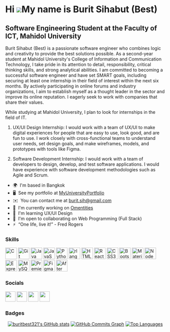 Hi ![](https://user-images.githubusercontent.com/18350557/176309783-0785949b-9127-417c-8b55-ab5a4333674e.gif)My name is Burit Sihabut (Best)
============================================================================================================================================

Software Engineering Student at the Faculty of ICT, Mahidol University
----------------------------------------------------------------------

Burit Sihabut (Best) is a passionate software engineer who combines logic and creativity to provide the best solutions possible. As a second-year student at Mahidol University's College of Information and Communication Technology, I take pride in its attention to detail, responsibility, critical thinking skills, and strong analytical abilities. I am committed to becoming a successful software engineer and have set SMART goals, including securing at least one internship in their field of interest within the next six months. By actively participating in online forums and industry organizations, I aim to establish myself as a thought leader in the sector and improve its online reputation. I eagerly seek to work with companies that share their values.

While studying at Mahidol University, I plan to look for internships in the field of IT.
1. UX/UI Design Internship: I would work with a team of UX/UI to make digital experiences for people that are easy to use, look good, and are fun to use. I work closely with cross-functional teams to understand user needs, set design goals, and make wireframes, models, and prototypes with tools like Figma.

2. Software Development Internship: I would work with a team of developers to design, develop, and test software applications. I would have experience with software development methodologies such as Agile and Scrum.

*   🌍  I'm based in Bangkok
*   🖥️  See my portfolio at [MyUniversityPortfolio](http://drive.google.com/file/d/1-BBNjxVaMyf7DCdQMa2bqW_Iirs-2W1x/view?usp=share_link)
*   ✉️  You can contact me at [burit.sih@gmail.com](mailto:burit.sih@gmail.com)
*   🚀  I'm currently working on [Omentities](http:///www.linkedin.com/company/omentites/)
*   🧠  I'm learning UX/UI Design
*   🤝  I'm open to collaborating on Web Programming (Full Stack)
*   ⚡  “One life, live it!” - Fred Rogers
### Skills 

<p align="left">
<a href="https://docs.microsoft.com/en-us/cpp/?view=msvc-170" target="_blank" rel="noreferrer"><img src="https://raw.githubusercontent.com/danielcranney/readme-generator/main/public/icons/skills/c-colored.svg" width="36" height="36" alt="C" /></a>
<a href="https://git-scm.com/" target="_blank" rel="noreferrer"><img src="https://raw.githubusercontent.com/danielcranney/readme-generator/main/public/icons/skills/git-colored.svg" width="36" height="36" alt="Git" /></a>
<a href="https://www.oracle.com/java/" target="_blank" rel="noreferrer"><img src="https://raw.githubusercontent.com/danielcranney/readme-generator/main/public/icons/skills/java-colored.svg" width="36" height="36" alt="Java" /></a>
<a href="https://developer.mozilla.org/en-US/docs/Web/JavaScript" target="_blank" rel="noreferrer"><img src="https://raw.githubusercontent.com/danielcranney/readme-generator/main/public/icons/skills/javascript-colored.svg" width="36" height="36" alt="JavaScript" /></a>
<a href="https://www.python.org/" target="_blank" rel="noreferrer"><img src="https://raw.githubusercontent.com/danielcranney/readme-generator/main/public/icons/skills/python-colored.svg" width="36" height="36" alt="Python" /></a>
<a href="https://www.r-project.org/" target="_blank" rel="noreferrer"><img src="https://raw.githubusercontent.com/danielcranney/readme-generator/main/public/icons/skills/rlang-colored.svg" width="36" height="36" alt="rlang" /></a>
<a href="https://developer.mozilla.org/en-US/docs/Glossary/HTML5" target="_blank" rel="noreferrer"><img src="https://raw.githubusercontent.com/danielcranney/readme-generator/main/public/icons/skills/html5-colored.svg" width="36" height="36" alt="HTML5" /></a>
<a href="https://reactjs.org/" target="_blank" rel="noreferrer"><img src="https://raw.githubusercontent.com/danielcranney/readme-generator/main/public/icons/skills/react-colored.svg" width="36" height="36" alt="React" /></a>
<a href="https://www.w3.org/TR/CSS/#css" target="_blank" rel="noreferrer"><img src="https://raw.githubusercontent.com/danielcranney/readme-generator/main/public/icons/skills/css3-colored.svg" width="36" height="36" alt="CSS3" /></a>
<a href="https://getbootstrap.com/" target="_blank" rel="noreferrer"><img src="https://raw.githubusercontent.com/danielcranney/readme-generator/main/public/icons/skills/bootstrap-colored.svg" width="36" height="36" alt="Bootstrap" /></a>
<a href="https://mui.com/" target="_blank" rel="noreferrer"><img src="https://raw.githubusercontent.com/danielcranney/readme-generator/main/public/icons/skills/materialui-colored.svg" width="36" height="36" alt="Material UI" /></a>
<a href="https://nodejs.org/en/" target="_blank" rel="noreferrer"><img src="https://raw.githubusercontent.com/danielcranney/readme-generator/main/public/icons/skills/nodejs-colored.svg" width="36" height="36" alt="NodeJS" /></a>
<a href="https://expressjs.com/" target="_blank" rel="noreferrer"><img src="https://raw.githubusercontent.com/danielcranney/readme-generator/main/public/icons/skills/express-colored-dark.svg" width="36" height="36" alt="Express" /></a>
<a href="https://www.mysql.com/" target="_blank" rel="noreferrer"><img src="https://raw.githubusercontent.com/danielcranney/readme-generator/main/public/icons/skills/mysql-colored.svg" width="36" height="36" alt="MySQL" /></a>
<a href="https://www.adobe.com/uk/products/premiere.html" target="_blank" rel="noreferrer"><img src="https://raw.githubusercontent.com/danielcranney/readme-generator/main/public/icons/skills/premierepro-colored-dark.svg" width="36" height="36" alt="Premiere Pro" /></a>
<a href="https://www.figma.com/" target="_blank" rel="noreferrer"><img src="https://raw.githubusercontent.com/danielcranney/readme-generator/main/public/icons/skills/figma-colored.svg" width="36" height="36" alt="Figma" /></a>
<a href="https://www.adobe.com/uk/products/aftereffects.html" target="_blank" rel="noreferrer"><img src="https://raw.githubusercontent.com/danielcranney/readme-generator/main/public/icons/skills/aftereffects-colored-dark.svg" width="36" height="36" alt="After Effects" /></a>
</p>
                    
### Socials

<p align="left">                    
<a href="https://www.facebook.com/burit.srihabut" target="_blank" rel="noreferrer"><img src="https://raw.githubusercontent.com/danielcranney/readme-generator/main/public/icons/socials/facebook.svg" width="32" height="32" /></a>        
<a href="https://www.github.com/buritbest321" target="_blank" rel="noreferrer"><img src="https://raw.githubusercontent.com/danielcranney/readme-generator/main/public/icons/socials/github-dark.svg" width="32" height="32" /></a>                        
<a href="http://www.instagram.com/burit_best/?hl=en" target="_blank" rel="noreferrer"><img src="https://raw.githubusercontent.com/danielcranney/readme-generator/main/public/icons/socials/instagram.svg" width="32" height="32" /></a>                   
<a href="https://www.linkedin.com/in/burit-sihabut-best/" target="_blank" rel="noreferrer"><img src="https://raw.githubusercontent.com/danielcranney/readme-generator/main/public/icons/socials/linkedin.svg" width="32" height="32" /></a></p>

### Badges

<p align="center">  
<a href="http://www.github.com/buritbest321"><img src="https://github-readme-stats.vercel.app/api?username=buritbest321&show_icons=true&hide=&count_private=true&title_color=84cc16&text_color=ffffff&icon_color=ef4444&bg_color=0f172a&hide_border=true&show_icons=true" alt="buritbest321's GitHub stats" /></a>
<a href="http://www.github.com/buritbest321"><img src="https://github-readme-activity-graph.cyclic.app/graph?username=buritbest321&bg_color=0f172a&color=ffffff&line=ef4444&point=ffffff&area_color=0f172a&area=true&hide_border=true&custom_title=GitHub%20Commits%20Graph" alt="GitHub Commits Graph" /></a>
<a href="https://github.com/buritbest321" align="left"><img src="https://github-readme-stats.vercel.app/api/top-langs/?username=buritbest321&langs_count=10&title_color=84cc16&text_color=ffffff&icon_color=ef4444&bg_color=0f172a&hide_border=true&locale=en&custom_title=Top%20%Languages" alt="Top Languages" /></a></p>
